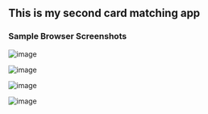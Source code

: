 ## **This is my second card matching app**

<h3>Sample Browser Screenshots</h3>

![image](https://github.com/user-attachments/assets/fa1fc30c-818d-4fdb-963b-4ad9666ea19e)

![image](https://github.com/user-attachments/assets/2c25ac04-ed2a-44b3-9be9-b9de5a4fb49f)

![image](https://github.com/user-attachments/assets/1213dcf0-0823-4fd4-94fa-aeaee0e70ea2)

![image](https://github.com/user-attachments/assets/f13dc2a6-91da-4291-9043-97831fbdab0c)
